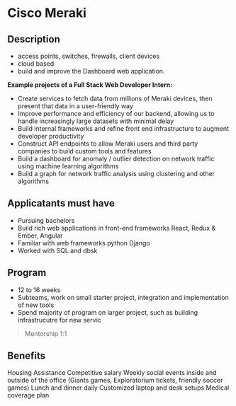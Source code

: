 # Cisco Meraki

## Description

- access points, switches, firewalls, client devices
- cloud based
- build and improve the Dashboard web application.

**Example projects of a Full Stack Web Developer Intern:**

- Create services to fetch data from millions of Meraki devices, then present that data in a user-friendly way
- Improve performance and efficiency of our backend, allowing us to handle increasingly large datasets with minimal delay
- Build internal frameworks and refine front end infrastructure to augment developer productivity
- Construct API endpoints to allow Meraki users and third party companies to build custom tools and features
- Build a dashboard for anomaly / outlier detection on network traffic using machine learning algorithms
- Build a graph for network traffic analysis using clustering and other algorithms

## Applicatants must have

- Pursuing bachelors
- Build rich web applications in front-end frameworks React, Redux & Ember, Angular
- Familiar with web frameworks python Django
- Worked with SQL and dbsk

## Program

- 12 to 16 weeks
- Subteams, work on small starter project, integration and implementation of new tools
- Spend majority of program on larger project, such as building infrastrucutre for new servic

> Mentorship 1:1

## Benefits

Housing Assistance
Competitive salary
Weekly social events inside and outside of the office (Giants games, Exploratorium tickets, friendly soccer games)
Lunch and dinner daily
Customized laptop and desk setups
Medical coverage plan